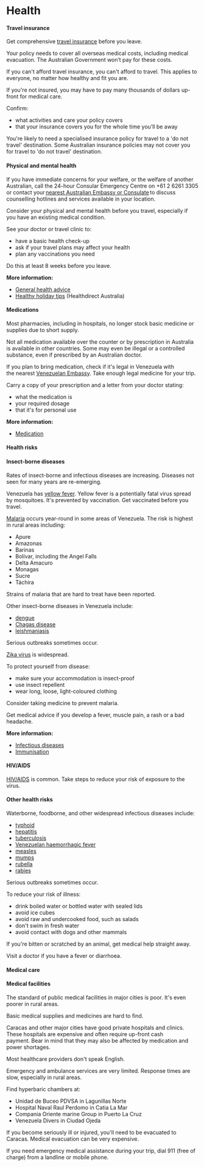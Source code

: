 # Health

#### Travel insurance

Get comprehensive [travel insurance](https://www.smartraveller.gov.au/node/149) before you leave.

Your policy needs to cover all overseas medical costs, including medical evacuation. The Australian Government won’t pay for these costs.

If you can't afford travel insurance, you can't afford to travel. This applies to everyone, no matter how healthy and fit you are.

If you're not insured, you may have to pay many thousands of dollars up-front for medical care.

Confirm:

* what activities and care your policy covers
* that your insurance covers you for the whole time you’ll be away

You're likely to need a specialised insurance policy for travel to a 'do not travel' destination. Some Australian insurance policies may not cover you for travel to 'do not travel' destination.

#### Physical and mental health

If you have immediate concerns for your welfare, or the welfare of another Australian, call the 24-hour Consular Emergency Centre on +61 2 6261 3305 or contact your [nearest Australian Embassy or Consulate](https://www.dfat.gov.au/about-us/our-locations/missions/our-embassies-and-consulates-overseas) to discuss counselling hotlines and services available in your location.

Consider your physical and mental health before you travel, especially if you have an existing medical condition.

See your doctor or travel clinic to:

* have a basic health check-up
* ask if your travel plans may affect your health
* plan any vaccinations you need

Do this at least 8 weeks before you leave.

**More information:**

* [General health advice](/before-you-go/health "Taking care of your health")
* [Healthy holiday tips](https://www.healthdirect.gov.au/healthy-holiday-tips-infographic) (Healthdirect Australia)

#### Medications

Most pharmacies, including in hospitals, no longer stock basic medicine or supplies due to short supply.

Not all medication available over the counter or by prescription in Australia is available in other countries. Some may even be illegal or a controlled substance, even if prescribed by an Australian doctor.

If you plan to bring medication, check if it's legal in Venezuela with the nearest [Venezuelan Embassy](https://protocol.dfat.gov.au/Public/Missions/216). Take enough legal medicine for your trip.

Carry a copy of your prescription and a letter from your doctor stating:

* what the medication is
* your required dosage
* that it's for personal use

**More information:**

* [Medication](https://www.smartraveller.gov.au/before-you-go/health/medications)

#### Health risks

#### Insect-borne diseases

Rates of insect-borne and infectious diseases are increasing. Diseases not seen for many years are re-emerging.

Venezuela has [yellow fever](https://www.health.gov.au/diseases/yellow-fever). Yellow fever is a potentially fatal virus spread by mosquitoes. It's prevented by vaccination. Get vaccinated before you travel.

[Malaria](https://www.who.int/news-room/fact-sheets/detail/malaria) occurs year-round in some areas of Venezuela. The risk is highest in rural areas including:

* Apure
* Amazonas
* Barinas
* Bolívar, including the Angel Falls
* Delta Amacuro
* Monagas
* Sucre
* Táchira

Strains of malaria that are hard to treat have been reported.

Other insect-borne diseases in Venezuela include:

* [dengue](https://www.health.gov.au/diseases/dengue-virus-infection)
* [Chagas disease](https://www.who.int/en/news-room/fact-sheets/detail/chagas-disease-(american-trypanosomiasis))
* [leishmaniasis](https://www.who.int/news-room/fact-sheets/detail/leishmaniasis)

Serious outbreaks sometimes occur.

[Zika virus](https://www.health.gov.au/diseases/flavivirus-infection-including-zika-virus?utm_source=health.gov.au&utm_medium=callout-auto-custom&utm_campaign=digital_transformation) is widespread.

To protect yourself from disease:

* make sure your accommodation is insect-proof
* use insect repellent
* wear long, loose, light-coloured clothing

Consider taking medicine to prevent malaria.

Get medical advice if you develop a fever, muscle pain, a rash or a bad headache.

**More information:**

* [Infectious diseases](/before-you-go/health/diseases "Infectious diseases")
* [Immunisation](https://www.health.gov.au/topics/immunisation?language=und)

#### HIV/AIDS

[HIV/AIDS](https://www.who.int/news-room/fact-sheets/detail/hiv-aids) is common. Take steps to reduce your risk of exposure to the virus.

#### Other health risks

Waterborne, foodborne, and other widespread infectious diseases include:

* [typhoid](https://www.who.int/teams/immunization-vaccines-and-biologicals/diseases/typhoid)
* [hepatitis](https://www.who.int/health-topics/hepatitis#tab=tab_1)
* [tuberculosis](https://www.who.int/news-room/fact-sheets/detail/tuberculosis)
* [Venezuelan haemorrhagic fever](https://www.healthdirect.gov.au/viral-haemorrhagic-fevers)
* [measles](https://www.healthdirect.gov.au/measles)
* [mumps](https://immunisationhandbook.health.gov.au/contents/vaccine-preventable-diseases/mumps)
* [rubella](https://www.who.int/news-room/fact-sheets/detail/rubella)
* [rabies](https://www.who.int/news-room/fact-sheets/detail/rabies)

Serious outbreaks sometimes occur.

To reduce your risk of illness:

* drink boiled water or bottled water with sealed lids
* avoid ice cubes
* avoid raw and undercooked food, such as salads
* don't swim in fresh water
* avoid contact with dogs and other mammals

If you're bitten or scratched by an animal, get medical help straight away.

Visit a doctor if you have a fever or diarrhoea.

#### Medical care

#### Medical facilities

The standard of public medical facilities in major cities is poor. It's even poorer in rural areas.

Basic medical supplies and medicines are hard to find.

Caracas and other major cities have good private hospitals and clinics. These hospitals are expensive and often require up-front cash payment. Bear in mind that they may also be affected by medication and power shortages.

Most healthcare providers don't speak English.

Emergency and ambulance services are very limited. Response times are slow, especially in rural areas.

Find hyperbaric chambers at:

* Unidad de Buceo PDVSA in Lagunillas Norte
* Hospital Naval Raul Perdomo in Catia La Mar
* Compania Oriente marine Group in Puerto La Cruz
* Venezuela Divers in Ciudad Ojeda

If you become seriously ill or injured, you'll need to be evacuated to Caracas. Medical evacuation can be very expensive.

If you need emergency medical assistance during your trip, dial 911 (free of charge) from a landline or mobile phone.